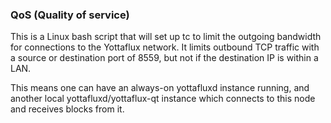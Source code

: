 ### QoS (Quality of service) ###

This is a Linux bash script that will set up tc to limit the outgoing bandwidth for connections to the Yottaflux network. It limits outbound TCP traffic with a source or destination port of 8559, but not if the destination IP is within a LAN.

This means one can have an always-on yottafluxd instance running, and another local yottafluxd/yottaflux-qt instance which connects to this node and receives blocks from it.
